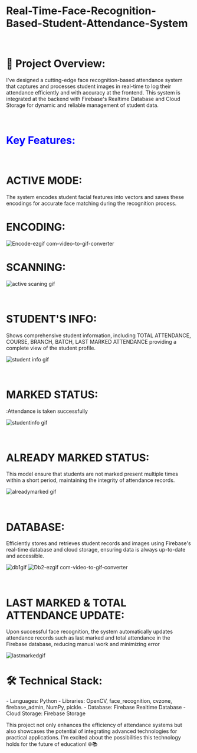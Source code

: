<h1>Real-Time-Face-Recognition-Based-Student-Attendance-System</h1>

<br>

<h1>🚀 Project Overview:</h1>

I've designed a cutting-edge face recognition-based attendance system that captures and processes student images in real-time to log their attendance efficiently and with accuracy at the frontend. This system is integrated at the backend with Firebase's Realtime Database and Cloud Storage for dynamic and reliable management of student data.

<br>


<h1 style="color: blue";>Key Features:</h1>
<br>

 <h1>ACTIVE MODE:</h1>The system encodes student facial features into vectors and saves these encodings for accurate face matching during the recognition process.
<br>
<h1>ENCODING:</h1>


![Encode-ezgif com-video-to-gif-converter](https://github.com/user-attachments/assets/f22f976f-4a3e-4ec0-b0bb-6e7c4dd1cb30)


<h1>SCANNING:</h1>

![active scaning gif](https://github.com/user-attachments/assets/09bbc478-9320-4c7d-8759-9050f2621aaf)



<br>

 <h1>STUDENT'S INFO:</h1>Shows comprehensive student information, including TOTAL ATTENDANCE, COURSE, BRANCH, BATCH, LAST MARKED ATTENDANCE providing a complete view of the student profile.
 
 
 ![student info gif](https://github.com/user-attachments/assets/5bb8f2ee-fe3b-454a-b7b8-6429072b1c01)


<br>
 <h1>MARKED STATUS:</h1>:Attendance is taken successfully

![studentinfo gif](https://github.com/user-attachments/assets/bdef1d36-3d03-4027-a1d1-8ac14f77e641)


<br>
 <h1>ALREADY MARKED STATUS:</h1>This model ensure that students are not marked present multiple times within a short period, maintaining the integrity of attendance records.



![alreadymarked gif](https://github.com/user-attachments/assets/70f6bab7-d33f-49e6-9481-6f5cca942760)



<br>
 <h1>DATABASE:</h1>Efficiently stores and retrieves student records and images using Firebase's real-time database and cloud storage, ensuring data is always up-to-date and accessible.
 
![db1gif](https://github.com/user-attachments/assets/ba200912-008d-4e44-8025-694856af4718)
![Db2-ezgif com-video-to-gif-converter](https://github.com/user-attachments/assets/900b002e-d1e1-4214-a697-fcada62399b4) 


<br>
 <h1>LAST MARKED & TOTAL ATTENDANCE UPDATE:</h1>Upon successful face recognition, the system automatically updates attendance records such as last marked and total attendance in the Firebase database, reducing manual work and minimizing error



![lastmarkedgif](https://github.com/user-attachments/assets/6c0440c3-7558-44ad-9076-2d8d09cf31a5)




<h1>🛠️ Technical Stack:</h1>
- Languages: Python
- Libraries: OpenCV, face_recognition, cvzone, firebase_admin, NumPy, pickle. 
- Database: Firebase Realtime Database
- Cloud Storage: Firebase Storage

This project not only enhances the efficiency of attendance systems but also showcases the potential of integrating advanced technologies for practical applications. I'm excited about the possibilities this technology holds for the future of education! 🌐📚

